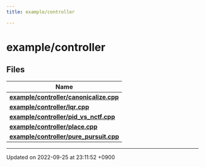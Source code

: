 ```yaml
---
title: example/controller

---
```


# example/controller



## Files

| Name           |
| -------------- |
| **[example/controller/canonicalize.cpp](/cpp_robotics_core/doxybook/Files/canonicalize_8cpp/#file-canonicalize.cpp)**  |
| **[example/controller/lqr.cpp](/cpp_robotics_core/doxybook/Files/lqr_8cpp/#file-lqr.cpp)**  |
| **[example/controller/pid_vs_nctf.cpp](/cpp_robotics_core/doxybook/Files/pid__vs__nctf_8cpp/#file-pid-vs-nctf.cpp)**  |
| **[example/controller/place.cpp](/cpp_robotics_core/doxybook/Files/place_8cpp/#file-place.cpp)**  |
| **[example/controller/pure_pursuit.cpp](/cpp_robotics_core/doxybook/Files/pure__pursuit_8cpp/#file-pure-pursuit.cpp)**  |






-------------------------------

Updated on 2022-09-25 at 23:11:52 +0900

